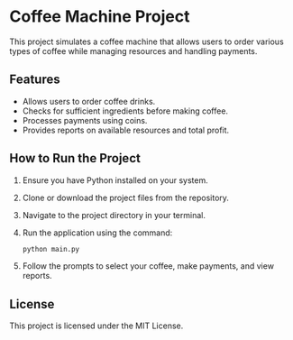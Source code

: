 # Coffee Machine Project

This project simulates a coffee machine that allows users to order various types of coffee while managing resources and handling payments.

## Features

- Allows users to order coffee drinks.
- Checks for sufficient ingredients before making coffee.
- Processes payments using coins.
- Provides reports on available resources and total profit.

## How to Run the Project

1. Ensure you have Python installed on your system.
2. Clone or download the project files from the repository.
3. Navigate to the project directory in your terminal.
4. Run the application using the command:

   ```bash
   python main.py
   ```

5. Follow the prompts to select your coffee, make payments, and view reports.

## License

This project is licensed under the MIT License.
